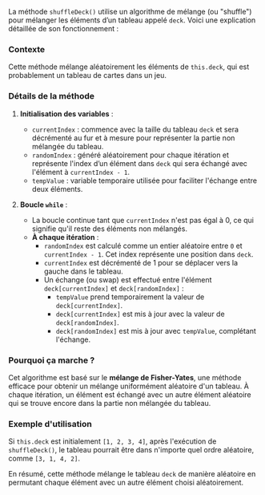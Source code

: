 La méthode `shuffleDeck()` utilise un algorithme de mélange (ou "shuffle") pour mélanger les éléments d’un tableau appelé `deck`. Voici une explication détaillée de son fonctionnement :

### Contexte

Cette méthode mélange aléatoirement les éléments de `this.deck`, qui est probablement un tableau de cartes dans un jeu.

### Détails de la méthode

1. **Initialisation des variables** :

   - `currentIndex` : commence avec la taille du tableau `deck` et sera décrémenté au fur et à mesure pour représenter la partie non mélangée du tableau.
   - `randomIndex` : généré aléatoirement pour chaque itération et représente l'index d’un élément dans `deck` qui sera échangé avec l'élément à `currentIndex - 1`.
   - `tempValue` : variable temporaire utilisée pour faciliter l'échange entre deux éléments.

2. **Boucle `while`** :
   - La boucle continue tant que `currentIndex` n'est pas égal à 0, ce qui signifie qu'il reste des éléments non mélangés.
   - **À chaque itération** :
     - `randomIndex` est calculé comme un entier aléatoire entre `0` et `currentIndex - 1`. Cet index représente une position dans `deck`.
     - `currentIndex` est décrémenté de 1 pour se déplacer vers la gauche dans le tableau.
     - Un échange (ou swap) est effectué entre l'élément `deck[currentIndex]` et `deck[randomIndex]` :
       - `tempValue` prend temporairement la valeur de `deck[currentIndex]`.
       - `deck[currentIndex]` est mis à jour avec la valeur de `deck[randomIndex]`.
       - `deck[randomIndex]` est mis à jour avec `tempValue`, complétant l'échange.

### Pourquoi ça marche ?

Cet algorithme est basé sur le **mélange de Fisher-Yates**, une méthode efficace pour obtenir un mélange uniformément aléatoire d'un tableau. À chaque itération, un élément est échangé avec un autre élément aléatoire qui se trouve encore dans la partie non mélangée du tableau.

### Exemple d'utilisation

Si `this.deck` est initialement `[1, 2, 3, 4]`, après l'exécution de `shuffleDeck()`, le tableau pourrait être dans n'importe quel ordre aléatoire, comme `[3, 1, 4, 2]`.

En résumé, cette méthode mélange le tableau `deck` de manière aléatoire en permutant chaque élément avec un autre élément choisi aléatoirement.
